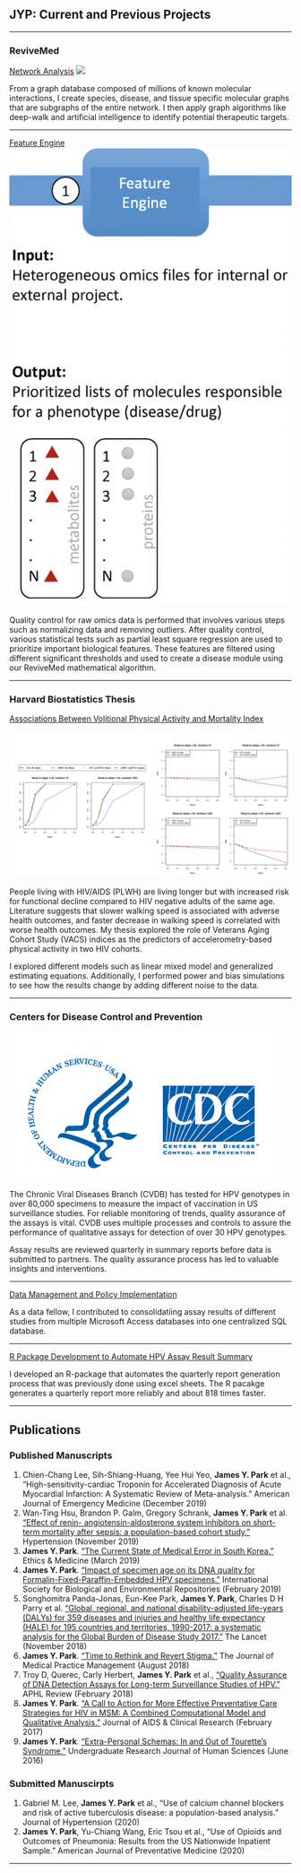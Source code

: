 ## JYP: Current and Previous Projects

---

### ReviveMed

[Network Analysis](https://www.revivemed.io/)
<img src="images/networkimage.jpg?raw=true"/>

From a graph database composed of millions of known molecular interactions, I create species, disease, and tissue specific molecular graphs that are subgraphs of the entire network. I then apply graph algorithms like deep-walk and artificial intelligence to identify potential therapeutic targets.

---
[Feature Engine](https://www.revivemed.io/)
<img src="images/feature.jpg?raw=true"/>

Quality control for raw omics data is performed that involves various steps such as normalizing data and removing outliers. After quality control, various statistical tests such as partial least square regression are used to prioritize important biological features. These features are filtered using different significant thresholds and used to create a disease module using our ReviveMed mathematical algorithm.

---

### Harvard Biostatistics Thesis

[Associations Between Volitional Physical Activity and Mortality Index](https://www.slideshare.net/slideshow/embed_code/key/5kpW21dsRLKtEo)

<img src="images/simulations.jpg?raw=true"/>

People living with HIV/AIDS (PLWH) are living longer but with increased risk for functional decline compared to HIV negative adults of the same age. Literature suggests that slower walking speed is associated with adverse health outcomes, and faster decrease in walking speed is correlated with worse health outcomes. My thesis explored the role of Veterans Aging Cohort Study (VACS) indices as the predictors of accelerometry-based physical activity in two HIV cohorts. 

I explored different models such as linear mixed model and generalized estimating equations. Additionally, I performed power and bias simulations to see how the results change by adding different noise to the data. 

---

### Centers for Disease Control and Prevention

<img src="images/cdc_logo.jpg?raw=true"/>

The Chronic Viral Diseases Branch (CVDB) has tested for HPV genotypes in over 80,000
specimens to measure the impact of vaccination in US surveillance studies. For reliable monitoring of
trends, quality assurance of the assays is vital. CVDB uses multiple processes and controls to assure the
performance of qualitative assays for detection of over 30 HPV genotypes. 

Assay results are reviewed quarterly in summary reports before data is submitted to partners. The quality assurance
process has led to valuable insights and interventions. 

---

[Data Management and Policy Implementation](https://www.slideshare.net/slideshow/embed_code/key/ozCQtel50xfXnC)

As a data fellow, I contributed to consolidatiing assay results of different studies from multiple Microsoft Access databases into one centralized SQL database. 

---
[R Package Development to Automate HPV Assay Result Summary](https://www.slideshare.net/slideshow/embed_code/key/oTZDKt4KIkiE1a)

I developed an R-package that automates the quarterly report generation process that was previously done using excel sheets. The R pacakge generates a quarterly report more reliably and about 818 times faster.

---

## Publications

### Published Manuscripts

1. Chien-Chang Lee, Sih-Shiang-Huang, Yee Hui Yeo, **James Y. Park** et al., “High-sensitivity-cardiac Troponin for Accelerated Diagnosis of Acute Myocardial Infarction: A Systematic Review of Meta-analysis.” American Journal of Emergency Medicine (December 2019)
2. Wan-Ting Hsu, Brandon P. Galm, Gregory Schrank, **James Y. Park** et al. [“Effect of renin- angiotensin-aldosterone system inhibitors on short-term mortality after sepsis: a population-based cohort study.”](https://www.ahajournals.org/doi/10.1161/HYPERTENSIONAHA.119.13197) Hypertension (November 2019)
3. **James Y. Park**. [“The Current State of Medical Error in South Korea.”](https://search.proquest.com/openview/c5e2e4ec7d800912a09eee59ae8cc650/1?pq-origsite=gscholar&cbl=44457) Ethics & Medicine (March 2019)
4. **James Y. Park**. [“Impact of specimen age on its DNA quality for Formalin-Fixed-Paraffin-Embedded HPV specimens.”](https://www.biorxiv.org/content/10.1101/420224v1.abstract) International Society for Biological and Environmental Repositories (February 2019)
5. Songhomitra Panda-Jonas, Eun-Kee Park, **James Y. Park**, Charles D H Parry et al. [“Global, regional, and national disability-adjusted life-years (DALYs) for 359 diseases and injuries and healthy life expectancy (HALE) for 195 countries and territories, 1990-2017: a systematic analysis for the Global Burden of Disease Study 2017.”](https://www.sciencedirect.com/science/article/pii/S0140673618323353) The Lancet (November 2018)
6. **James Y. Park**. [“Time to Rethink and Revert Stigma.”](https://search.proquest.com/openview/b2eb5bf88d847d440fce643b0ae072ce/1?pq-origsite=gscholar&cbl=32264) The Journal of Medical Practice
Management (August 2018)
7. Troy D, Querec, Carly Herbert, **James Y. Park** et al., [“Quality Assurance of DNA Detection
Assays for Long-term Surveillance Studies of HPV.”](https://www.aphl.org/conferences/annualmeeting/Documents/AM18_FinalProgram_final_web.pdf) APHL Review (February 2018)
8. **James Y. Park**. [“A Call to Action for More Effective Preventative Care Strategies for HIV in MSM: A Combined Computational Model and Qualitative Analysis.”](https://www.researchgate.net/profile/James_Park41/publication/315064562_A_Call_to_Action_for_More_Effective_Preventative_Care_Strategies_for_HIV_in_Men_Having_Sex_with_Men_MSM_A_Combined_Computational_Model_and_Qualitative_Analysis/links/5b9fdecca6fdccd3cb5edf45/A-Call-to-Action-for-More-Effective-Preventative-Care-Strategies-for-HIV-in-Men-Having-Sex-with-Men-MSM-A-Combined-Computational-Model-and-Qualitative-Analysis.pdf) Journal of AIDS & Clinical Research (February 2017)
9. **James Y. Park**. [“Extra-Personal Schemas: In and Out of Tourette’s Syndrome.”](http://www.kon.org/urc/v15/park.html) Undergraduate
Research Journal of Human Sciences (June 2016)

### Submitted Manuscirpts

1. Gabriel M. Lee, **James Y. Park** et al., “Use of calcium channel blockers and risk of active tuberculosis disease: a population-based analysis.” Journal of Hypertension (2020)
2. **James Y. Park**, Yu-Chiang Wang, Eric Tsou et al., “Use of Opioids and Outcomes of Pneumonia: Results from the US Nationwide Inpatient Sample.” American Journal of Preventative Medicine (2020)

---
<p style="font-size:11px">
